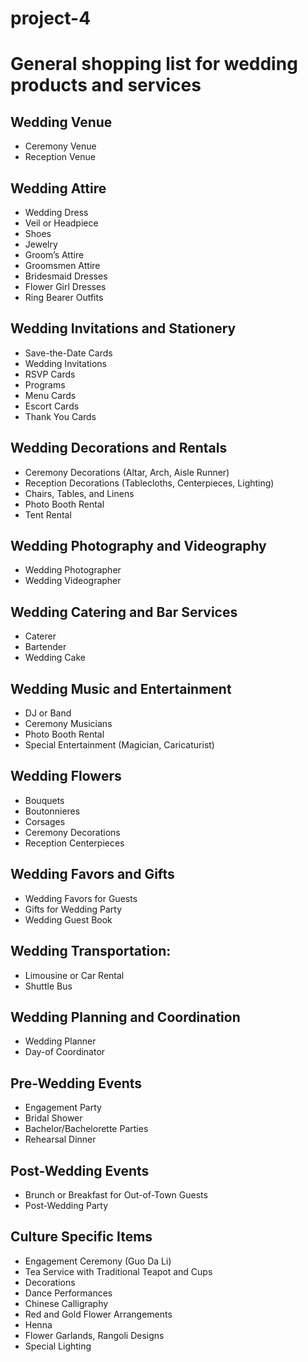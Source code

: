 # project-4

# General shopping list for wedding products and services

## Wedding Venue
- Ceremony Venue
- Reception Venue

## Wedding Attire
- Wedding Dress
- Veil or Headpiece
- Shoes
- Jewelry
- Groom’s Attire
- Groomsmen Attire
- Bridesmaid Dresses
- Flower Girl Dresses
- Ring Bearer Outfits

## Wedding Invitations and Stationery
- Save-the-Date Cards
- Wedding Invitations
- RSVP Cards
- Programs
- Menu Cards
- Escort Cards
- Thank You Cards

## Wedding Decorations and Rentals
- Ceremony Decorations (Altar, Arch, Aisle Runner)
- Reception Decorations (Tablecloths, Centerpieces, Lighting)
- Chairs, Tables, and Linens
- Photo Booth Rental
- Tent Rental

## Wedding Photography and Videography
- Wedding Photographer
- Wedding Videographer

## Wedding Catering and Bar Services
- Caterer
- Bartender
- Wedding Cake

## Wedding Music and Entertainment
- DJ or Band
- Ceremony Musicians
- Photo Booth Rental
- Special Entertainment (Magician, Caricaturist)

## Wedding Flowers
- Bouquets
- Boutonnieres
- Corsages
- Ceremony Decorations
- Reception Centerpieces

## Wedding Favors and Gifts
- Wedding Favors for Guests
- Gifts for Wedding Party
- Wedding Guest Book

## Wedding Transportation:
- Limousine or Car Rental
- Shuttle Bus

## Wedding Planning and Coordination
- Wedding Planner
- Day-of Coordinator

## Pre-Wedding Events
- Engagement Party
- Bridal Shower
- Bachelor/Bachelorette Parties
- Rehearsal Dinner

## Post-Wedding Events
- Brunch or Breakfast for Out-of-Town Guests
- Post-Wedding Party

## Culture Specific Items
- Engagement Ceremony (Guo Da Li)
- Tea Service with Traditional Teapot and Cups
- Decorations
- Dance Performances
- Chinese Calligraphy
- Red and Gold Flower Arrangements
- Henna
- Flower Garlands, Rangoli Designs
- Special Lighting